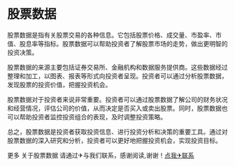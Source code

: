 # 股票数据

股票数据是指有关股票交易的各种信息。它包括股票价格、成交量、市盈率、市值、股息率等指标。股票数据可以帮助投资者了解股票市场的走势，做出更明智的投资决策。

股票数据的来源主要包括证券交易所、金融机构和数据服务提供商。这些数据经过整理和加工，以图表、报表等形式向投资者呈现。投资者可以通过分析股票数据，发现股票的投资价值，把握投资机会。

股票数据对于投资者来说非常重要。投资者可以通过股票数据了解公司的财务状况和经营情况，评估公司的价值，从而决定是否买入或卖出股票。同时，股票数据也可以帮助投资者监控投资组合的表现，及时调整投资策略。

总之，股票数据是投资者获取投资信息、进行投资分析和决策的重要工具。通过对股票数据的深入研究和分析，投资者可以更好地把握投资机会，实现投资目标。

更多 关于股票数据 请通过✈与我们联系，感谢阅读,谢谢！[点我✈联系](https://d.k02.cc)